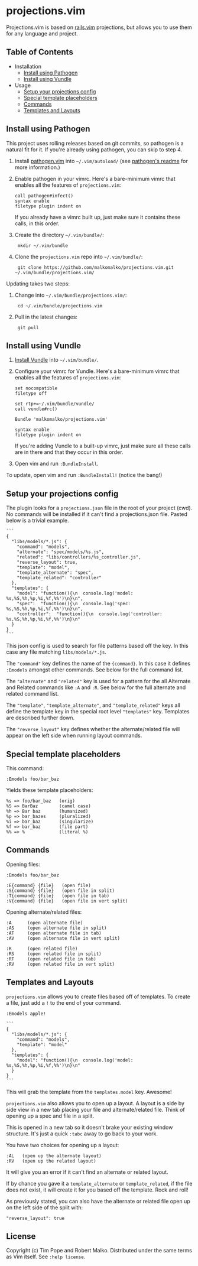 # projections.vim

Projections.vim is based on [rails.vim](https://github.com/tpope/vim-rails) projections, but allows you to use them for any language and project.

## Table of Contents

- Installation
  - [Install using Pathogen](#install-using-pathogen)
  - [Install using Vundle](#install-using-vundle)
- Usage
  - [Setup your projections config](#setup-your-projections-config)
  - [Special template placeholders](#special-template-placeholders)
  - [Commands](#commands)
  - [Templates and Layouts](#templates-and-layouts)

## Install using Pathogen

This project uses rolling releases based on git commits, so pathogen is a
natural fit for it. If you're already using pathogen, you can skip to step 4.

1. Install [pathogen.vim] into `~/.vim/autoload/` (see [pathogen's
   readme][install-pathogen] for more information.)

[pathogen.vim]: http://www.vim.org/scripts/script.php?script_id=2332
[install-pathogen]: https://github.com/tpope/vim-pathogen#installation

2. Enable pathogen in your vimrc. Here's a bare-minimum vimrc that enables
   all the features of `projections.vim`:

   ```vim
   call pathogen#infect()
   syntax enable
   filetype plugin indent on
   ```

   If you already have a vimrc built up, just make sure it contains these calls,
   in this order.

3. Create the directory `~/.vim/bundle/`:

        mkdir ~/.vim/bundle

4. Clone the `projections.vim` repo into `~/.vim/bundle/`:

        git clone https://github.com/malkomalko/projections.vim.git ~/.vim/bundle/projections.vim/

Updating takes two steps:

1. Change into `~/.vim/bundle/projections.vim/`:

        cd ~/.vim/bundle/projections.vim

2. Pull in the latest changes:

        git pull

## Install using Vundle

1. [Install Vundle] into `~/.vim/bundle/`.

[Install Vundle]: https://github.com/gmarik/vundle#quick-start

2. Configure your vimrc for Vundle. Here's a bare-minimum vimrc that enables all
   the features of `projections.vim`:

   ```vim
   set nocompatible
   filetype off

   set rtp+=~/.vim/bundle/vundle/
   call vundle#rc()

   Bundle 'malkomalko/projections.vim'

   syntax enable
   filetype plugin indent on
   ```

   If you're adding Vundle to a built-up vimrc, just make sure all these calls
   are in there and that they occur in this order.

3. Open vim and run `:BundleInstall`.

To update, open vim and run `:BundleInstall!` (notice the bang!)

## Setup your projections config

The plugin looks for a `projections.json` file in the root of your project (cwd).  No commands will be installed if it can't find a projections.json file.  Pasted below is a trivial example.

    ```
    {
      "libs/models/*.js": {
        "command": "models",
        "alternate": "spec/models/%s.js",
        "related": "libs/controllers/%s_controller.js",
        "reverse_layout": true,
        "template": "model",
        "template_alternate": "spec",
        "template_related": "controller"
      },
      "templates": {
        "model": "function(){\n  console.log('model: %s,%S,%h,%p,%i,%f,%%')\n}\n",
        "spec":  "function(){\n  console.log('spec: %s,%S,%h,%p,%i,%f,%%')\n}\n",
        "controller":  "function(){\n  console.log('controller: %s,%S,%h,%p,%i,%f,%%')\n}\n"
      }
    }
    ```

This json config is used to search for file patterns based off the key.  In this case any file matching `libs/models/*.js`.

The `"command"` key defines the name of the `{command}`.  In this case it defines `:Emodels` amongst other commands.  See below for the full command list.

The `"alternate"` and `"related"` key is used for a pattern for the all Alternate and Related commands like `:A` and `:R`.  See below for the full alternate and related command list.

The `"template"`, `"template_alternate"`, and `"template_related"` keys all define the template key in the special root level `"templates"` key.  Templates are described further down.

The `"reverse_layout"` key defines whether the alternate/related file will appear on the left side when running layout commands.

## Special template placeholders

This command:

    :Emodels foo/bar_baz

Yields these template placeholders:

    %s => foo/bar_baz   (orig)
    %S => BarBaz        (camel case)
    %h => Bar baz       (humanized)
    %p => bar_bazes     (pluralized)
    %i => bar_baz       (singularize)
    %f => bar_baz       (file part)
    %% => %             (literal %)

## Commands

Opening files:

    :Emodels foo/bar_baz

    :E{command} {file}   (open file)
    :S{command} {file}   (open file in split)
    :T{command} {file}   (open file in tab)
    :V{command} {file}   (open file in vert split)

Opening alternate/related files:

    :A      (open alternate file)
    :AS     (open alternate file in split)
    :AT     (open alternate file in tab)
    :AV     (open alternate file in vert split)

    :R      (open related file)
    :RS     (open related file in split)
    :RT     (open related file in tab)
    :RV     (open related file in vert split)

## Templates and Layouts

`projections.vim` allows you to create files based off of templates.  To create a file, just add a `!` to the end of your command.

    :Emodels apple!

    ```
    {
      "libs/models/*.js": {
        "command": "models",
        "template": "model"
      },
      "templates": {
        "model": "function(){\n  console.log('model: %s,%S,%h,%p,%i,%f,%%')\n}\n"
      }
    }
    ```

This will grab the template from the `templates.model` key.  Awesome!

`projections.vim` also allows you to open up a layout.  A layout is a side by side view in a new tab placing your file and alternate/related file.  Think of opening up a spec and file in a split.

This is opened in a new tab so it doesn't brake your existing window structure.  It's just a quick `:tabc` away to go back to your work.

You have two choices for opening up a layout:

    :AL   (open up the alternate layout)
    :RV   (open up the related layout)

It will give you an error if it can't find an alternate or related layout.

If by chance you gave it a `template_alternate` or `template_related`, if the file does not exist, it will create it for you based off the template.  Rock and roll!

As previously stated, you can also have the alternate or related file open up on the left side of the split with:

    "reverse_layout": true

## License

Copyright (c) Tim Pope and Robert Malko.  Distributed under the same terms as Vim itself.
See `:help license`.